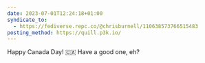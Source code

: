 ```yaml
---
date: 2023-07-01T12:24:18+01:00
syndicate_to:
  - https://fediverse.repc.co/@chrisburnell/110638573766515483
posting_method: https://quill.p3k.io/
---
```


Happy Canada Day! 🇨🇦 Have a good one, eh?

